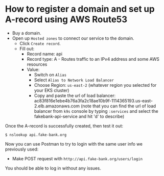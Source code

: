 # How to register a domain and set up A-record using AWS Route53

- Buy a domain.
- Open up `Hosted zones` to connect our service to the domain.
  - Click `Create record`.
  - Fill out:
    - Record name: api
    - Record type: A - Routes traffic to an IPv4 address and some AWS resources
    - Value:
      - Switch on `Alias`
      - Select `Alias to Network Load Balancer`
      - Choose Region: `us-east-2` (whatever region you selected for your EKS cluster)
      - Copy and paste the url of load balancer: ac83f816e1ebe4b76a3fa2c18ae10b9f-1114365193.us-east-2.elb.amazonaws.com (note that you can find the url of load balancer from `k9s` console by typing `:services` and select the fakebank-api-service and hit 'd' to describe)

Once the A-record is successfully created, then test it out:

```shell
$ nslookup api.fake-bank.org
```

Now you can use Postman to try to login with the same user info we previously used:

- Make POST request with `http://api.fake-bank.org/users/login`

You should be able to log in without any issues.
